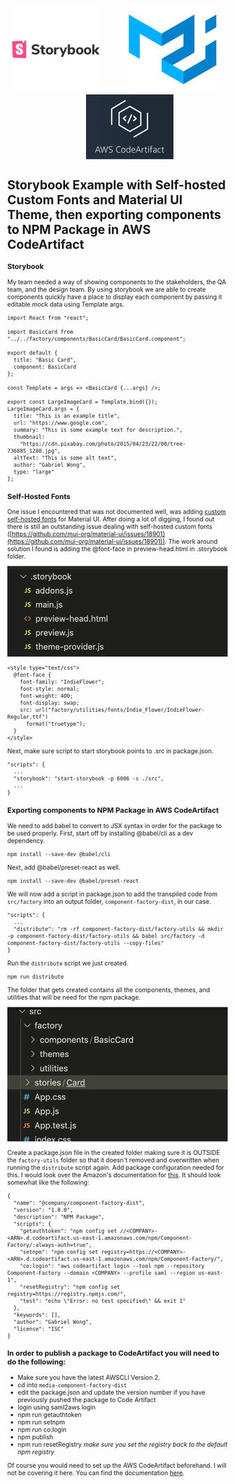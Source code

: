<p align="center">
  <img src="/readme-images/storybook.png" alt="StoryBook Logo" width="200"/>&nbsp;&nbsp;&nbsp;&nbsp;&nbsp;&nbsp;&nbsp;&nbsp;&nbsp;&nbsp;&nbsp;&nbsp;&nbsp;&nbsp;&nbsp;&nbsp;
  <img src="/readme-images/material-ui.png" alt="Material UI logo" width="200"/>&nbsp;&nbsp;&nbsp;&nbsp; &nbsp;&nbsp;&nbsp;&nbsp;&nbsp;&nbsp;&nbsp;&nbsp; &nbsp;&nbsp;&nbsp;&nbsp;  <img src="/readme-images/aws-codeartifact.png" alt="AWS Code Artifact logo" width="200"/>
</p>

# Storybook Example with Self-hosted Custom Fonts and Material UI Theme, then exporting components to NPM Package in AWS CodeArtifact

### Storybook

My team needed a way of showing components to the stakeholders, the QA team, and the design team. By using storybook we are able to create components quickly have a place to display each component by passing it editable mock data using Template args.

```
import React from "react";

import BasicCard from "../../factory/components/BasicCard/BasicCard.component";

export default {
  title: "Basic Card",
  component: BasicCard
};

const Template = args => <BasicCard {...args} />;

export const LargeImageCard = Template.bind({});
LargeImageCard.args = {
  title: "This is an example title",
  url: "https://www.google.com",
  summary: "This is some example text for description.",
  thumbnail:
    "https://cdn.pixabay.com/photo/2015/04/23/22/00/tree-736885_1280.jpg",
  altText: "This is some alt text",
  author: "Gabriel Wong",
  type: "large"
};
```

### Self-Hosted Fonts

One issue I encountered that was not documented well, was adding [custom self-hosted fonts](https://material-ui.com/customization/typography/#self-hosted-fonts) for Material UI. After doing a lot of digging, I found out there is still an outstanding issue dealing with self-hosted custom fonts ([https://github.com/mui-org/material-ui/issues/18901](https://github.com/mui-org/material-ui/issues/18901)). The work around solution I found is adding the @font-face in preview-head.html in .storybook folder.

![Storybook Folder Structure](/readme-images/storybook-structure.png)

```
<style type="text/css">
  @font-face {
    font-family: "IndieFlower";
    font-style: normal;
    font-weight: 400;
    font-display: swap;
    src: url("factory/utilities/fonts/Indie_Flower/IndieFlower-Regular.ttf")
      format("truetype");
  }
</style>
```

Next, make sure script to start storybook points to .src in package.json.

```
"scripts": {
  ...
  "storybook": "start-storybook -p 6006 -s ./src",
  ...
}
```

### Exporting components to NPM Package in AWS CodeArtifact

We need to add babel to convert to JSX syntax in order for the package to be used properly.
First, start off by installing @babel/cli as a dev dependency.

```
npm install --save-dev @babel/cli
```

Next, add @babel/preset-react as well.

```
npm install --save-dev @babel/preset-react
```

We will now add a script in package.json to add the transpiled code from `src/factory` into an output folder, `component-factory-dist`, in our case.

```
"scripts": {
  ...
  "distribute": "rm -rf component-factory-dist/factory-utils && mkdir -p component-factory-dist/factory-utils && babel src/factory -d component-factory-dist/factory-utils --copy-files"
}
```

Run the `distribute` script we just created.

```
npm run distribute
```

The folder that gets created contains all the components, themes, and utilities that will be need for the npm package.

![Component Factory](/readme-images/factory.png)

Create a package.json file in the created folder making sure it is OUTSIDE the `factory-utils` folder so that it doesn't removed and overwritten when running the `distribute` script again. Add package configuration needed for this. I would look over the Amazon's documentation for [this](https://aws.amazon.com/blogs/devops/publishing-private-npm-packages-aws-codeartifact/). It should look somewhat like the following:

```
{
  "name": "@company/component-factory-dist",
  "version": "1.0.0",
  "description": "NPM Package",
  "scripts": {
    "getauthtoken": "npm config set //<COMPANY>-<ARN>.d.codeartifact.us-east-1.amazonaws.com/npm/Component-Factory/:always-auth=true",
    "setnpm": "npm config set registry=https://<COMPANY>-<ARN>.d.codeartifact.us-east-1.amazonaws.com/npm/Component-Factory/",
    "co:login": "aws codeartifact login --tool npm --repository Component-Factory --domain <COMPANY> --profile saml --region us-east-1",
    "resetRegistry": "npm config set registry=https://registry.npmjs.com/",
    "test": "echo \"Error: no test specified\" && exit 1"
  },
  "keywords": [],
  "author": "Gabriel Wong",
  "license": "ISC"
}
```

### In order to publish a package to CodeArtifact you will need to do the following:

- Make sure you have the latest AWSCLI Version 2.
- cd into `media-component-factory-dist`
- edit the package.json and update the version number if you have previously pushed the package to Code Artifact
- login using saml2aws login
- npm run getauthtoken
- npm run setnpm
- npm run co:login
- npm publish
- npm run resetRegistry _make sure you set the registry back to the default npm registry_

Of course you would need to set up the AWS CodeArtifact beforehand. I will not be covering it here. You can find the documentation [here](https://aws.amazon.com/blogs/devops/integrating-aws-codeartifact-package-mgmt-flow/).
